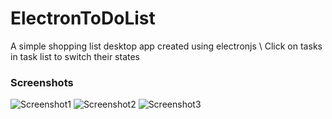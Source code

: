 # ElectronToDoList

A simple shopping list desktop app created using electronjs \ 
Click on tasks in task list to switch their states

### Screenshots
![Screenshot1](https://github.com/sinamhdn/electron-todolist/assets/34884156/903a9927-b09a-471c-af4e-4b0b9592b8d0)
![Screenshot2](https://github.com/sinamhdn/electron-todolist/assets/34884156/1cf2f6f1-0730-40d7-afe8-408fb5a63d99)
![Screenshot3](https://github.com/sinamhdn/electron-todolist/assets/34884156/dbcbf870-fc7d-4b2a-9a3d-4ed236775d0b)
